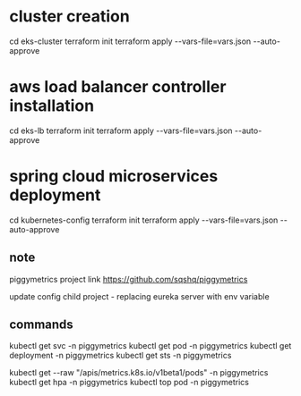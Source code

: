 # cluster creation

cd eks-cluster
terraform init
terraform apply --vars-file=vars.json --auto-approve

# aws load balancer controller installation

cd eks-lb
terraform init
terraform apply --vars-file=vars.json --auto-approve

# spring cloud microservices deployment

cd kubernetes-config
terraform init
terraform apply --vars-file=vars.json --auto-approve

## note
piggymetrics project link https://github.com/sqshq/piggymetrics

update config child project - replacing eureka server with env variable


## commands
kubectl get svc -n piggymetrics
kubectl get pod -n piggymetrics
kubectl get deployment -n piggymetrics
kubectl get sts -n piggymetrics

kubectl get --raw "/apis/metrics.k8s.io/v1beta1/pods" -n piggymetrics
kubectl get hpa -n piggymetrics
kubectl top pod -n piggymetrics